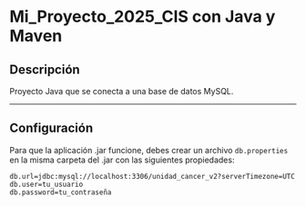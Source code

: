 # Mi_Proyecto_2025_CIS con Java y Maven

## Descripción

Proyecto Java que se conecta a una base de datos MySQL.

---

## Configuración

Para que la aplicación .jar funcione, debes crear un archivo `db.properties` en la misma carpeta del .jar con las siguientes propiedades:

```properties
db.url=jdbc:mysql://localhost:3306/unidad_cancer_v2?serverTimezone=UTC
db.user=tu_usuario
db.password=tu_contraseña
